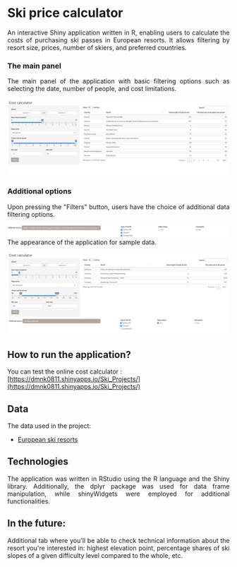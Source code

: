 # Ski price calculator

<div style="text-align: justify">
An interactive Shiny application written in R, enabling users to calculate the costs of purchasing ski passes in European resorts. It allows filtering by resort size, prices, number of skiers, and preferred countries.
</div>

### The main panel
<div style="text-align: justify">
The main panel of the application with basic filtering options such as selecting the date, number of people, and cost limitations.
</div>

![](main_panel.png)

### Additional options
<div style="text-align: justify">
Upon pressing the "Filters" button, users have the choice of additional data filtering options.
</div>

![](filters.png)
The appearance of the application for sample data.

![](example.png)

## How to run the application?
You can test the online cost calculator : [https://dmnk0811.shinyapps.io/Ski_Projects/](https://dmnk0811.shinyapps.io/Ski_Projects/)

## Data
The data used in the project: <br>
- [European ski resorts](https://www.kaggle.com/code/svitlanabozhenko/european-ski-resorts/comments)

## Technologies
<div style="text-align: justify">
The application was written in RStudio using the R language and the Shiny library. Additionally, the dplyr package was used for data frame manipulation, while shinyWidgets were employed for additional functionalities.
</div>

## In the future:
<div style="text-align: justify">
Additional tab where you'll be able to check technical information about the resort you're interested in: highest elevation point, percentage shares of ski slopes of a given difficulty level compared to the whole, etc.
</div>







